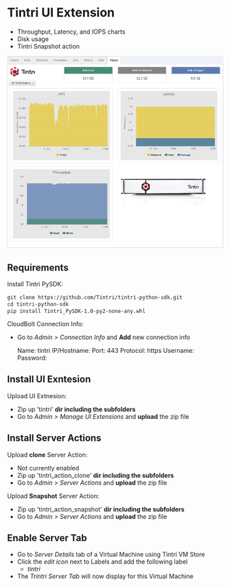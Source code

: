 # Tintri UI Extension
* Throughput, Latency, and IOPS charts
* Disk usage
* Tintri Snapshot action

![Sample](sample.png)

## Requirements
Install Tintri PySDK:

    git clone https://github.com/Tintri/tintri-python-sdk.git
    cd tintri-python-sdk
    pip install Tintri_PySDK-1.0-py2-none-any.whl

CloudBolt Connection Info:
* Go to *Admin > Connection Info* and **Add** new connection info


    Name: tintri
    IP/Hostname: <hostname of Tintri VM Store>
    Port: 443
    Protocol: https
    Username: <Tintri Username>
    Password: <Tintri Password>

## Install UI Exntesion

Upload UI Extnesion:

* Zip up 'tintri' **dir including the subfolders**
* Go to *Admin > Manage UI Extensions* and **upload** the zip file

## Install Server Actions
Upload **clone** Server Action:
* Not currently enabled
* Zip up 'tintri_action_clone' **dir including the subfolders**
* Go to *Admin > Server Actions* and **upload** the zip file

Upload **Snapshot** Server Action:
* Zip up 'tintri_action_snapshot' **dir including the subfolders**
* Go to *Admin > Server Actions* and **upload** the zip file

## Enable Server Tab
* Go to *Server Details* tab of a Virtual Machine using Tintri VM Store
* Click the *edit icon* next to Labels and add the following label
    * *tintri* 
* The *Trintri Server Tab* will now display for this Virtual Machine
